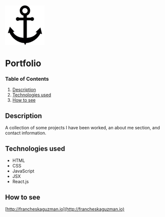 ![Portfolio under the sea...](./front-end/public/images/logo/anchor-black.png)

# Portfolio

### <a name="tableofcontents">Table of Contents</a>

1. [Description](#description)
2. [Technologies used](#technologies)
3. [How to see](#portfolio)

<a id="description"></a>

## Description

A collection of some projects I have been worked, an about me section, and contact information.

<a id="technologies"></a>

## Technologies used

* HTML
* CSS
* JavaScript
* JSX
* React.js

<a id="portfolio"></a>

## How to see

[http://francheskaguzman.io](http://francheskaguzman.io)